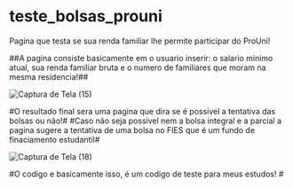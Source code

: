 # teste_bolsas_prouni
Pagina que testa se sua renda familiar lhe permite participar do ProUni!

##A pagina consiste basicamente em o usuario inserir: o salario minimo atual, sua renda familiar bruta e o numero de familiares que moram na mesma residencia!##

![Captura de Tela (15)](https://user-images.githubusercontent.com/60301307/105997323-3e2fb780-608a-11eb-8d11-f82e3dcca5f2.png)

#O resultado final sera uma pagina que dira se é possivel a tentativa das bolsas ou não!#
#Caso não seja possivel nem a bolsa integral e a parcial a pagina sugere a tentativa de uma bolsa no FIES que é um fundo de finaciamento estudantil#

![Captura de Tela (18)](https://user-images.githubusercontent.com/60301307/105998343-49371780-608b-11eb-9648-2be012d9b754.png)

#O codigo e basicamente isso, é um codigo de teste para meus estudos! #
